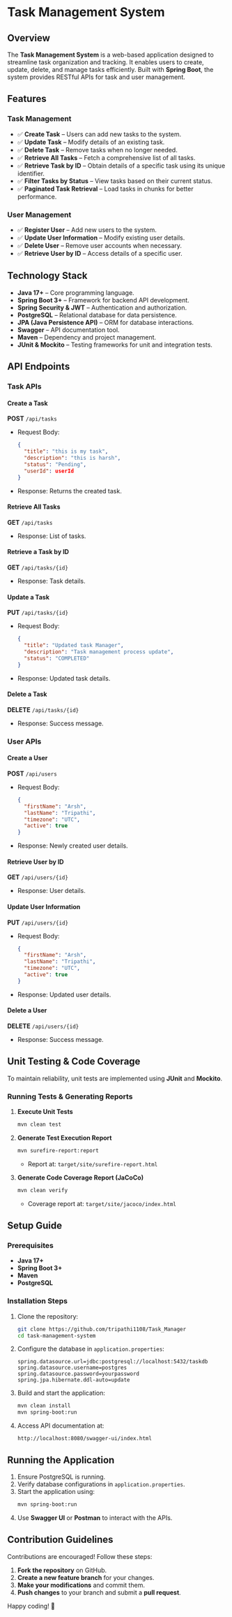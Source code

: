 # Task Management System

## Overview
The **Task Management System** is a web-based application designed to streamline task organization and tracking. It enables users to create, update, delete, and manage tasks efficiently. Built with **Spring Boot**, the system provides RESTful APIs for task and user management.

## Features

### Task Management
- ✅ **Create Task** – Users can add new tasks to the system.
- ✅ **Update Task** – Modify details of an existing task.
- ✅ **Delete Task** – Remove tasks when no longer needed.
- ✅ **Retrieve All Tasks** – Fetch a comprehensive list of all tasks.
- ✅ **Retrieve Task by ID** – Obtain details of a specific task using its unique identifier.
- ✅ **Filter Tasks by Status** – View tasks based on their current status.
- ✅ **Paginated Task Retrieval** – Load tasks in chunks for better performance.

### User Management
- ✅ **Register User** – Add new users to the system.
- ✅ **Update User Information** – Modify existing user details.
- ✅ **Delete User** – Remove user accounts when necessary.
- ✅ **Retrieve User by ID** – Access details of a specific user.

## Technology Stack
- **Java 17+** – Core programming language.
- **Spring Boot 3+** – Framework for backend API development.
- **Spring Security & JWT** – Authentication and authorization.
- **PostgreSQL** – Relational database for data persistence.
- **JPA (Java Persistence API)** – ORM for database interactions.
- **Swagger** – API documentation tool.
- **Maven** – Dependency and project management.
- **JUnit & Mockito** – Testing frameworks for unit and integration tests.

## API Endpoints

### Task APIs
#### Create a Task
**POST** `/api/tasks`
- Request Body:
  ```json
  {
    "title": "this is my task",
    "description": "this is harsh",
    "status": "Pending",
    "userId": userId
  }
  ```
- Response: Returns the created task.

#### Retrieve All Tasks
**GET** `/api/tasks`
- Response: List of tasks.

#### Retrieve a Task by ID
**GET** `/api/tasks/{id}`
- Response: Task details.

#### Update a Task
**PUT** `/api/tasks/{id}`
- Request Body:
  ```json
  {
    "title": "Updated task Manager",
    "description": "Task management process update",
    "status": "COMPLETED"
  }
  ```
- Response: Updated task details.

#### Delete a Task
**DELETE** `/api/tasks/{id}`
- Response: Success message.

### User APIs
#### Create a User
**POST** `/api/users`
- Request Body:
  ```json
  {
    "firstName": "Arsh",
    "lastName": "Tripathi",
    "timezone": "UTC",
    "active": true
  }
  ```
- Response: Newly created user details.

#### Retrieve User by ID
**GET** `/api/users/{id}`
- Response: User details.

#### Update User Information
**PUT** `/api/users/{id}`
- Request Body:
  ```json
  {
    "firstName": "Arsh",
    "lastName": "Tripathi",
    "timezone": "UTC",
    "active": true
  }
  ```
- Response: Updated user details.

#### Delete a User
**DELETE** `/api/users/{id}`
- Response: Success message.

## Unit Testing & Code Coverage
To maintain reliability, unit tests are implemented using **JUnit** and **Mockito**.

### Running Tests & Generating Reports
1. **Execute Unit Tests**
   ```sh
   mvn clean test
   ```
2. **Generate Test Execution Report**
   ```sh
   mvn surefire-report:report
   ```
   - Report at: `target/site/surefire-report.html`

3. **Generate Code Coverage Report (JaCoCo)**
   ```sh
   mvn clean verify
   ```
   - Coverage report at: `target/site/jacoco/index.html`

## Setup Guide

### Prerequisites
- **Java 17+**
- **Spring Boot 3+**
- **Maven**
- **PostgreSQL**

### Installation Steps
1. Clone the repository:
   ```sh
   git clone https://github.com/tripathi1108/Task_Manager
   cd task-management-system
   ```
2. Configure the database in `application.properties`:
   ```properties
   spring.datasource.url=jdbc:postgresql://localhost:5432/taskdb
   spring.datasource.username=postgres
   spring.datasource.password=yourpassword
   spring.jpa.hibernate.ddl-auto=update
   ```
3. Build and start the application:
   ```sh
   mvn clean install
   mvn spring-boot:run
   ```
4. Access API documentation at:
   ```
   http://localhost:8080/swagger-ui/index.html
   ```

## Running the Application
1. Ensure PostgreSQL is running.
2. Verify database configurations in `application.properties`.
3. Start the application using:
   ```sh
   mvn spring-boot:run
   ```
4. Use **Swagger UI** or **Postman** to interact with the APIs.

## Contribution Guidelines
Contributions are encouraged! Follow these steps:
1. **Fork the repository** on GitHub.
2. **Create a new feature branch** for your changes.
3. **Make your modifications** and commit them.
4. **Push changes** to your branch and submit a **pull request**.

Happy coding! 🚀

